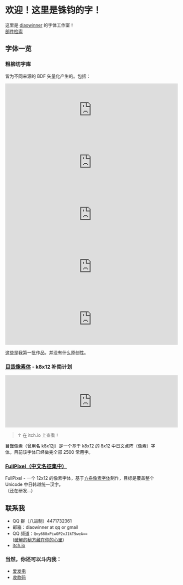 # 欢迎！这里是铢钧的字！
这里是 [diaowinner](https://github.com/diaowinner) 的字体工作室！  
[部件检索](hanseek.htm)
## 字体一览
### 粗柳坊字库
皆为不同来源的 BDF 矢量化产生的。包括：
<iframe frameborder="0" src="https://itch.io/embed/1059690?bg_color=000000&amp;fg_color=63c64d&amp;link_color=2ce8f4&amp;border_color=416567" width="552" height="167"><a href="https://diaowinner.itch.io/chusung">Chusung | 粗宋 by DWNfonts 铢钧的字</a></iframe>

<iframe frameborder="0" src="https://itch.io/embed/1094341?bg_color=0484d1&amp;fg_color=ffffff&amp;link_color=ffe762&amp;border_color=08c4d0" width="552" height="167"><a href="https://diaowinner.itch.io/lyusung">Lyusung | 柳宋 by DWNfonts 铢钧的字</a></iframe>

<iframe frameborder="0" src="https://itch.io/embed/1255787?bg_color=2ce8f4&amp;fg_color=b86f50&amp;link_color=ffe762&amp;border_color=22a2ef" width="552" height="167"><a href="https://diaowinner.itch.io/fonsung">Fonsung | 坊宋 by DWNfonts 铢钧的字</a></iframe>

<iframe frameborder="0" src="https://itch.io/embed/1481570?bg_color=0000ff&amp;fg_color=ffffff&amp;link_color=ffff00&amp;border_color=989898" width="552" height="167"><a href="https://diaowinner.itch.io/taipei-fonts">Taipei Fonts | 台北字體 by DWNfonts 铢钧的字</a></iframe>

<iframe frameborder="0" src="https://itch.io/embed/1516510?bg_color=ffffff&amp;fg_color=000000&amp;link_color=0000ff&amp;border_color=989898" width="552" height="167"><a href="https://diaowinner.itch.io/galmuri-extended">QuanPixel | 全小素 by DWNfonts 铢钧的字</a></iframe>

这些是我第一批作品，并没有什么原创性。
### [目哉像素体](https://github.com/DWNfonts/MuzaiPixel) - k8x12 补简计划
<iframe frameborder="0" src="https://itch.io/embed/1880418?bg_color=222222&amp;fg_color=eeeeee&amp;link_color=0484d1&amp;border_color=68515b" width="552" height="167"><a href="https://diaowinner.itch.io/muzaipixel">MuzaiPixel | 目哉像素 by DWNfonts 铢钧的字</a></iframe>

> ↑ 在 itch.io 上查看！

目哉像素（曾用名 k8x12j）是一个基于 k8x12 的 8x12 中日文点阵（像素）字体。目前该字体已经做完全部 2500 常用字。
### [FullPixel（中文名征集中）](https://github.com/DWNfonts/FullPixel)
FullPixel - 一个 12x12 的像素字体，基于[方舟像素字体](https://raw.githubusercontent.com/TakWolf/ark-pixel-font)制作，目标是覆盖整个 Unicode 中日韩越统一汉字。  
（还在研发…）
## 联系我
- QQ 群（八进制）4471732361
- 邮箱：diaowinner at qq or gmail
- QQ 频道：`Qny688xPiwOP2xJ1kT9weA==`  
([破解的秘方藏在你的心里](http://hi.pcmoe.net/aes.html))
- [itch.io](https://diaowinner.itch.io/)
### 当然，你还可以斗内我：
- [爱发电](https://afdian.net/@DWNfonts)
- [收款码](https://github.com/DWNfonts/MuzaiPixel/blob/main/docs/donate.md#%E6%94%B6%E6%AC%BE%E7%A0%81)
